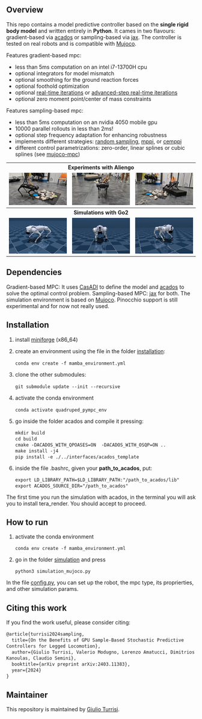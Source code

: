 ## Overview
This repo contains a model predictive controller based on the **single rigid body model** and written entirely in **Python**. It cames in two flavours: gradient-based via [acados](https://docs.acados.org/about_acados/index.html#:~:text=acados%20is%20a%20software%20package,Moritz%20Diehl) or sampling-based via [jax](https://github.com/google/jax). The controller is tested on real robots and is compatible with [Mujoco](https://mujoco.org/).  


Features gradient-based mpc:
- less than 5ms computation on an intel i7-13700H cpu 
- optional integrators for model mismatch
- optional smoothing for the ground reaction forces 
- optional foothold optimization
- optional [real-time iterations](http://cse.lab.imtlucca.it/~bemporad/publications/papers/ijc_rtiltv.pdf) or [advanced-step real-time iterations](https://arxiv.org/pdf/2403.07101.pdf)
- optional zero moment point/center of mass constraints


Features sampling-based mpc:
- less than 5ms computation on an nvidia 4050 mobile gpu 
- 10000 parallel rollouts in less than 2ms!
- optional step frequency adaptation for enhancing robustness
- implements different strategies: [random sampling](https://arxiv.org/pdf/2212.00541.pdf), [mppi](https://sites.gatech.edu/acds/mppi/), or [cemppi](https://arxiv.org/pdf/2203.16633.pdf) 
- different control parametrizations: zero-order, linear splines or cubic splines (see [mujoco-mpc](https://arxiv.org/pdf/2212.00541.pdf))


<table >
    <tr>
        <th colspan="3" align="center">Experiments with Aliengo</th>
    </tr>
    <tr>
        <td align="left"><img src="./gifs/trot.gif"/></td>
        <td align="center"><img src="./gifs/pace.gif"/></td>
        <td align="right"><img src="./gifs/crawl.gif"/></td>
    </tr>
    <tr>
        <th colspan="3" align="center">Simulations with Go2</th>
    </tr>
    <tr>
        <td align="left"><img src="./gifs/trot_mujoco.gif"/></td>
        <td align="center"><img src="./gifs/pace_mujoco.gif"/></td>
        <td align="right"><img src="./gifs/crawl_mujoco.gif"/></td>
    </tr>
</table>


## Dependencies
Gradient-based MPC: It uses [CasADI](https://web.casadi.org/) to define the model and [acados](https://docs.acados.org/about_acados/index.html#:~:text=acados%20is%20a%20software%20package,Moritz%20Diehl) to solve the optimal control problem. Sampling-based MPC: [jax](https://github.com/google/jax) for both. The simulation environment is based on [Mujoco](https://mujoco.org/). Pinocchio support is still experimental and for now not really used.

## Installation

1. install [miniforge](https://github.com/conda-forge/miniforge/releases) (x86_64)

2. create an environment using the file in the folder [installation](https://github.com/iit-DLSLab/Quadruped-PyMPC/tree/main/installation):

    `conda env create -f mamba_environment.yml`


3. clone the other submodules:

    `git submodule update --init --recursive`
    
4. activate the conda environment

    `conda activate quadruped_pympc_env`

5. go inside the folder acados and compile it pressing:
    
    ```
    mkdir build
    cd build
    cmake -DACADOS_WITH_QPOASES=ON  -DACADOS_WITH_OSQP=ON ..
    make install -j4
    pip install -e ./../interfaces/acados_template
    ```

6. inside the file .bashrc, given your **path_to_acados**, put:
    
    ```
    export LD_LIBRARY_PATH=$LD_LIBRARY_PATH:"/path_to_acados/lib"
    export ACADOS_SOURCE_DIR="/path_to_acados"
    ```

The first time you run the simulation with acados, in the terminal you will ask you to install tera_render. You should accept to proceed.

## How to run

1. activate the conda environment
   
   ```
   conda env create -f mamba_environment.yml
   ```

2. go in the folder [simulation](https://github.com/iit-DLSLab/Quadruped-PyMPC/tree/main/simulation) and press
   
   ```
   python3 simulation_mujoco.py
   ```

In the file [config.py](https://github.com/iit-DLSLab/Quadruped-PyMPC/blob/main/config.py), you can set up the robot, the mpc type, its proprierties, and other simulation params. 



## Citing this work

If you find the work useful, please consider citing:

```
@article{turrisi2024sampling,
  title={On the Benefits of GPU Sample-Based Stochastic Predictive Controllers for Legged Locomotion},
  author={Giulio Turrisi, Valerio Modugno, Lorenzo Amatucci, Dimitrios Kanoulas, Claudio Semini},
  booktitle={arXiv preprint arXiv:2403.11383},
  year={2024}
}
```

## Maintainer

This repository is maintained by [Giulio Turrisi](https://github.com/giulioturrisi).